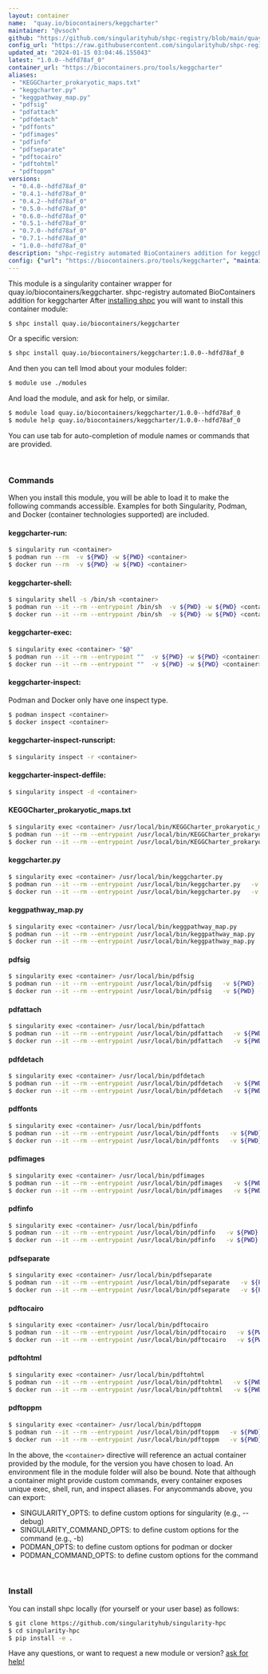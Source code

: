 ```yaml
---
layout: container
name:  "quay.io/biocontainers/keggcharter"
maintainer: "@vsoch"
github: "https://github.com/singularityhub/shpc-registry/blob/main/quay.io/biocontainers/keggcharter/container.yaml"
config_url: "https://raw.githubusercontent.com/singularityhub/shpc-registry/main/quay.io/biocontainers/keggcharter/container.yaml"
updated_at: "2024-01-15 03:04:46.155043"
latest: "1.0.0--hdfd78af_0"
container_url: "https://biocontainers.pro/tools/keggcharter"
aliases:
 - "KEGGCharter_prokaryotic_maps.txt"
 - "keggcharter.py"
 - "keggpathway_map.py"
 - "pdfsig"
 - "pdfattach"
 - "pdfdetach"
 - "pdffonts"
 - "pdfimages"
 - "pdfinfo"
 - "pdfseparate"
 - "pdftocairo"
 - "pdftohtml"
 - "pdftoppm"
versions:
 - "0.4.0--hdfd78af_0"
 - "0.4.1--hdfd78af_0"
 - "0.4.2--hdfd78af_0"
 - "0.5.0--hdfd78af_0"
 - "0.6.0--hdfd78af_0"
 - "0.5.1--hdfd78af_0"
 - "0.7.0--hdfd78af_0"
 - "0.7.1--hdfd78af_0"
 - "1.0.0--hdfd78af_0"
description: "shpc-registry automated BioContainers addition for keggcharter"
config: {"url": "https://biocontainers.pro/tools/keggcharter", "maintainer": "@vsoch", "description": "shpc-registry automated BioContainers addition for keggcharter", "latest": {"1.0.0--hdfd78af_0": "sha256:ddde5628e972995f9c9aefa4a474331c22f28089ab3378cf87c518658815ea97"}, "tags": {"0.4.0--hdfd78af_0": "sha256:5df9959b05dfafa90df13d270b008d606c42e23cfc3bda8c05ffffa407796233", "0.4.1--hdfd78af_0": "sha256:c87e110b83c375d95bc5dcb84c7e71bce82ea53e97a6e451039866b9b7857745", "0.4.2--hdfd78af_0": "sha256:e4e416fe7a4b1d0e4b1008a96cdb6b6538ddf59ecf303daa5e7d1c9fc2471aed", "0.5.0--hdfd78af_0": "sha256:e071c7063e29285c99bfa6df903c9542c08c6548f254b441063a0d35a966ade1", "0.6.0--hdfd78af_0": "sha256:7cd1af809d637522106b4a9ff3de2447be827aeaa3c429b17e16aaeae9a5e697", "0.5.1--hdfd78af_0": "sha256:f9813f1b5c445087a382f0f05960978cebbd6d6f336c0c668611042aea16dc5f", "0.7.0--hdfd78af_0": "sha256:08290f17e44aa884ec96a9b98bb4d710de1e16333f649b447d87890caaa1411e", "0.7.1--hdfd78af_0": "sha256:7b1da26986ed8d3a253f12bb7c61a3bc04ff180caf64d770a92dae83546623b4", "1.0.0--hdfd78af_0": "sha256:ddde5628e972995f9c9aefa4a474331c22f28089ab3378cf87c518658815ea97"}, "docker": "quay.io/biocontainers/keggcharter", "aliases": {"KEGGCharter_prokaryotic_maps.txt": "/usr/local/bin/KEGGCharter_prokaryotic_maps.txt", "keggcharter.py": "/usr/local/bin/keggcharter.py", "keggpathway_map.py": "/usr/local/bin/keggpathway_map.py", "pdfsig": "/usr/local/bin/pdfsig", "pdfattach": "/usr/local/bin/pdfattach", "pdfdetach": "/usr/local/bin/pdfdetach", "pdffonts": "/usr/local/bin/pdffonts", "pdfimages": "/usr/local/bin/pdfimages", "pdfinfo": "/usr/local/bin/pdfinfo", "pdfseparate": "/usr/local/bin/pdfseparate", "pdftocairo": "/usr/local/bin/pdftocairo", "pdftohtml": "/usr/local/bin/pdftohtml", "pdftoppm": "/usr/local/bin/pdftoppm"}}
---
```


This module is a singularity container wrapper for quay.io/biocontainers/keggcharter.
shpc-registry automated BioContainers addition for keggcharter
After [installing shpc](#install) you will want to install this container module:


```bash
$ shpc install quay.io/biocontainers/keggcharter
```

Or a specific version:

```bash
$ shpc install quay.io/biocontainers/keggcharter:1.0.0--hdfd78af_0
```

And then you can tell lmod about your modules folder:

```bash
$ module use ./modules
```

And load the module, and ask for help, or similar.

```bash
$ module load quay.io/biocontainers/keggcharter/1.0.0--hdfd78af_0
$ module help quay.io/biocontainers/keggcharter/1.0.0--hdfd78af_0
```

You can use tab for auto-completion of module names or commands that are provided.

<br>

### Commands

When you install this module, you will be able to load it to make the following commands accessible.
Examples for both Singularity, Podman, and Docker (container technologies supported) are included.

#### keggcharter-run:

```bash
$ singularity run <container>
$ podman run --rm  -v ${PWD} -w ${PWD} <container>
$ docker run --rm  -v ${PWD} -w ${PWD} <container>
```

#### keggcharter-shell:

```bash
$ singularity shell -s /bin/sh <container>
$ podman run --it --rm --entrypoint /bin/sh  -v ${PWD} -w ${PWD} <container>
$ docker run --it --rm --entrypoint /bin/sh  -v ${PWD} -w ${PWD} <container>
```

#### keggcharter-exec:

```bash
$ singularity exec <container> "$@"
$ podman run --it --rm --entrypoint ""  -v ${PWD} -w ${PWD} <container> "$@"
$ docker run --it --rm --entrypoint ""  -v ${PWD} -w ${PWD} <container> "$@"
```

#### keggcharter-inspect:

Podman and Docker only have one inspect type.

```bash
$ podman inspect <container>
$ docker inspect <container>
```

#### keggcharter-inspect-runscript:

```bash
$ singularity inspect -r <container>
```

#### keggcharter-inspect-deffile:

```bash
$ singularity inspect -d <container>
```


#### KEGGCharter_prokaryotic_maps.txt

```bash
$ singularity exec <container> /usr/local/bin/KEGGCharter_prokaryotic_maps.txt
$ podman run --it --rm --entrypoint /usr/local/bin/KEGGCharter_prokaryotic_maps.txt   -v ${PWD} -w ${PWD} <container> -c " $@"
$ docker run --it --rm --entrypoint /usr/local/bin/KEGGCharter_prokaryotic_maps.txt   -v ${PWD} -w ${PWD} <container> -c " $@"
```


#### keggcharter.py

```bash
$ singularity exec <container> /usr/local/bin/keggcharter.py
$ podman run --it --rm --entrypoint /usr/local/bin/keggcharter.py   -v ${PWD} -w ${PWD} <container> -c " $@"
$ docker run --it --rm --entrypoint /usr/local/bin/keggcharter.py   -v ${PWD} -w ${PWD} <container> -c " $@"
```


#### keggpathway_map.py

```bash
$ singularity exec <container> /usr/local/bin/keggpathway_map.py
$ podman run --it --rm --entrypoint /usr/local/bin/keggpathway_map.py   -v ${PWD} -w ${PWD} <container> -c " $@"
$ docker run --it --rm --entrypoint /usr/local/bin/keggpathway_map.py   -v ${PWD} -w ${PWD} <container> -c " $@"
```


#### pdfsig

```bash
$ singularity exec <container> /usr/local/bin/pdfsig
$ podman run --it --rm --entrypoint /usr/local/bin/pdfsig   -v ${PWD} -w ${PWD} <container> -c " $@"
$ docker run --it --rm --entrypoint /usr/local/bin/pdfsig   -v ${PWD} -w ${PWD} <container> -c " $@"
```


#### pdfattach

```bash
$ singularity exec <container> /usr/local/bin/pdfattach
$ podman run --it --rm --entrypoint /usr/local/bin/pdfattach   -v ${PWD} -w ${PWD} <container> -c " $@"
$ docker run --it --rm --entrypoint /usr/local/bin/pdfattach   -v ${PWD} -w ${PWD} <container> -c " $@"
```


#### pdfdetach

```bash
$ singularity exec <container> /usr/local/bin/pdfdetach
$ podman run --it --rm --entrypoint /usr/local/bin/pdfdetach   -v ${PWD} -w ${PWD} <container> -c " $@"
$ docker run --it --rm --entrypoint /usr/local/bin/pdfdetach   -v ${PWD} -w ${PWD} <container> -c " $@"
```


#### pdffonts

```bash
$ singularity exec <container> /usr/local/bin/pdffonts
$ podman run --it --rm --entrypoint /usr/local/bin/pdffonts   -v ${PWD} -w ${PWD} <container> -c " $@"
$ docker run --it --rm --entrypoint /usr/local/bin/pdffonts   -v ${PWD} -w ${PWD} <container> -c " $@"
```


#### pdfimages

```bash
$ singularity exec <container> /usr/local/bin/pdfimages
$ podman run --it --rm --entrypoint /usr/local/bin/pdfimages   -v ${PWD} -w ${PWD} <container> -c " $@"
$ docker run --it --rm --entrypoint /usr/local/bin/pdfimages   -v ${PWD} -w ${PWD} <container> -c " $@"
```


#### pdfinfo

```bash
$ singularity exec <container> /usr/local/bin/pdfinfo
$ podman run --it --rm --entrypoint /usr/local/bin/pdfinfo   -v ${PWD} -w ${PWD} <container> -c " $@"
$ docker run --it --rm --entrypoint /usr/local/bin/pdfinfo   -v ${PWD} -w ${PWD} <container> -c " $@"
```


#### pdfseparate

```bash
$ singularity exec <container> /usr/local/bin/pdfseparate
$ podman run --it --rm --entrypoint /usr/local/bin/pdfseparate   -v ${PWD} -w ${PWD} <container> -c " $@"
$ docker run --it --rm --entrypoint /usr/local/bin/pdfseparate   -v ${PWD} -w ${PWD} <container> -c " $@"
```


#### pdftocairo

```bash
$ singularity exec <container> /usr/local/bin/pdftocairo
$ podman run --it --rm --entrypoint /usr/local/bin/pdftocairo   -v ${PWD} -w ${PWD} <container> -c " $@"
$ docker run --it --rm --entrypoint /usr/local/bin/pdftocairo   -v ${PWD} -w ${PWD} <container> -c " $@"
```


#### pdftohtml

```bash
$ singularity exec <container> /usr/local/bin/pdftohtml
$ podman run --it --rm --entrypoint /usr/local/bin/pdftohtml   -v ${PWD} -w ${PWD} <container> -c " $@"
$ docker run --it --rm --entrypoint /usr/local/bin/pdftohtml   -v ${PWD} -w ${PWD} <container> -c " $@"
```


#### pdftoppm

```bash
$ singularity exec <container> /usr/local/bin/pdftoppm
$ podman run --it --rm --entrypoint /usr/local/bin/pdftoppm   -v ${PWD} -w ${PWD} <container> -c " $@"
$ docker run --it --rm --entrypoint /usr/local/bin/pdftoppm   -v ${PWD} -w ${PWD} <container> -c " $@"
```



In the above, the `<container>` directive will reference an actual container provided
by the module, for the version you have chosen to load. An environment file in the
module folder will also be bound. Note that although a container
might provide custom commands, every container exposes unique exec, shell, run, and
inspect aliases. For anycommands above, you can export:

 - SINGULARITY_OPTS: to define custom options for singularity (e.g., --debug)
 - SINGULARITY_COMMAND_OPTS: to define custom options for the command (e.g., -b)
 - PODMAN_OPTS: to define custom options for podman or docker
 - PODMAN_COMMAND_OPTS: to define custom options for the command

<br>

### Install

You can install shpc locally (for yourself or your user base) as follows:

```bash
$ git clone https://github.com/singularityhub/singularity-hpc
$ cd singularity-hpc
$ pip install -e .
```

Have any questions, or want to request a new module or version? [ask for help!](https://github.com/singularityhub/singularity-hpc/issues)